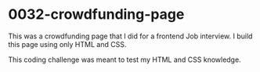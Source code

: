 # 0032-crowdfunding-page


This was a crowdfunding page that I did for a frontend Job interview.
I build this page using only HTML and CSS.

This coding challenge was meant to test my HTML and CSS knowledge.



